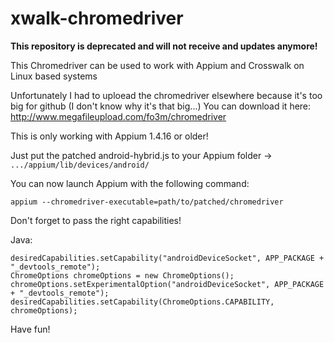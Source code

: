 # xwalk-chromedriver

**This repository is deprecated and will not receive and updates anymore!**

This Chromedriver can be used to work with Appium and Crosswalk on Linux based systems

Unfortunately I had to uploead the chromedriver elsewhere because it's too big for github (I don't know why it's that big...)
You can download it here: http://www.megafileupload.com/fo3m/chromedriver

This is only working with Appium 1.4.16 or older!

Just put the patched android-hybrid.js to your Appium folder -> `.../appium/lib/devices/android/`

You can now launch Appium with the following command:

`appium --chromedriver-executable=path/to/patched/chromedriver`

Don't forget to pass the right capabilities!

Java:

```
desiredCapabilities.setCapability("androidDeviceSocket", APP_PACKAGE + "_devtools_remote");
ChromeOptions chromeOptions = new ChromeOptions();
chromeOptions.setExperimentalOption("androidDeviceSocket", APP_PACKAGE + "_devtools_remote");
desiredCapabilities.setCapability(ChromeOptions.CAPABILITY, chromeOptions);
```

Have fun!
